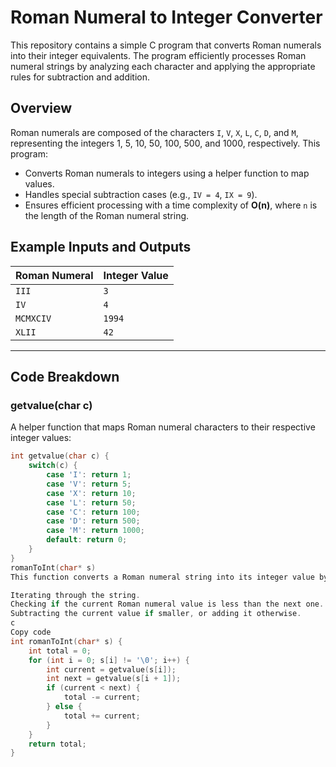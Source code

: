 # Roman Numeral to Integer Converter

This repository contains a simple C program that converts Roman numerals into their integer equivalents. The program efficiently processes Roman numeral strings by analyzing each character and applying the appropriate rules for subtraction and addition.

## Overview

Roman numerals are composed of the characters `I`, `V`, `X`, `L`, `C`, `D`, and `M`, representing the integers 1, 5, 10, 50, 100, 500, and 1000, respectively. This program:
- Converts Roman numerals to integers using a helper function to map values.
- Handles special subtraction cases (e.g., `IV = 4`, `IX = 9`).
- Ensures efficient processing with a time complexity of **O(n)**, where `n` is the length of the Roman numeral string.

## Example Inputs and Outputs

| Roman Numeral | Integer Value |
|---------------|---------------|
| `III`         | `3`           |
| `IV`          | `4`           |
| `MCMXCIV`     | `1994`        |
| `XLII`        | `42`          |

---

## Code Breakdown

### getvalue(char c)
A helper function that maps Roman numeral characters to their respective integer values:

```c
int getvalue(char c) {
    switch(c) {
        case 'I': return 1;
        case 'V': return 5;
        case 'X': return 10;
        case 'L': return 50;
        case 'C': return 100;
        case 'D': return 500;
        case 'M': return 1000;
        default: return 0;
    }
}
romanToInt(char* s)
This function converts a Roman numeral string into its integer value by:

Iterating through the string.
Checking if the current Roman numeral value is less than the next one.
Subtracting the current value if smaller, or adding it otherwise.
c
Copy code
int romanToInt(char* s) {
    int total = 0;
    for (int i = 0; s[i] != '\0'; i++) {
        int current = getvalue(s[i]);
        int next = getvalue(s[i + 1]);
        if (current < next) {
            total -= current;
        } else {
            total += current;
        }
    }
    return total;
}
